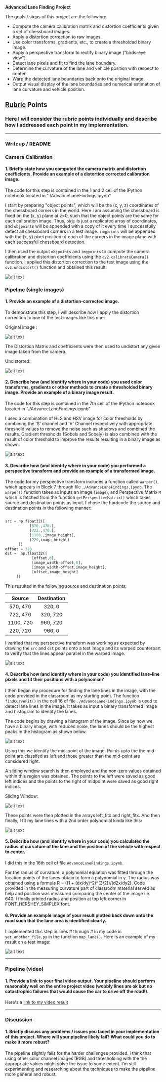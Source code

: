 **Advanced Lane Finding Project**

The goals / steps of this project are the following:

* Compute the camera calibration matrix and distortion coefficients given a set of chessboard images.
* Apply a distortion correction to raw images.
* Use color transforms, gradients, etc., to create a thresholded binary image.
* Apply a perspective transform to rectify binary image ("birds-eye view").
* Detect lane pixels and fit to find the lane boundary.
* Determine the curvature of the lane and vehicle position with respect to center.
* Warp the detected lane boundaries back onto the original image.
* Output visual display of the lane boundaries and numerical estimation of lane curvature and vehicle position.

[//]: # (Image References)

[image1]: ./output_images/chessboard_undistorted.jpg "Undistorted"
[image2]: ./output_images/undistorted.jpg "Road Transformed"
[image3]: ./output_images/thresholded.jpg "Binary Example"
[image4]: ./output_images/binary_warped.jpg "Warp Example"
[image5]: ./output_images/lanes.jpg "Fit Visual"
[image6]: ./output_images/result_with_radius_of_curvature.jpg "Output"
[video1]: ./project_video.mp4 "Video"
[image7]: ./output_images/original.jpg "Original Image"
[image8]: ./output_images/histogram.jpg "Histogram"
[image9]: ./output_images/sliding_window.jpg "Sliding Window"
## [Rubric](https://review.udacity.com/#!/rubrics/571/view) Points

### Here I will consider the rubric points individually and describe how I addressed each point in my implementation.  

---

### Writeup / README

### Camera Calibration

#### 1. Briefly state how you computed the camera matrix and distortion coefficients. Provide an example of a distortion corrected calibration image.

The code for this step is contained in the 1 and 2 cell of the IPython notebook located in "./AdvanceLaneFindings.ipynb"  

I start by preparing "object points", which will be the (x, y, z) coordinates of the chessboard corners in the world. Here I am assuming the chessboard is fixed on the (x, y) plane at z=0, such that the object points are the same for each calibration image.  Thus, `objp` is just a replicated array of coordinates, and `objpoints` will be appended with a copy of it every time I successfully detect all chessboard corners in a test image.  `imgpoints` will be appended with the (x, y) pixel position of each of the corners in the image plane with each successful chessboard detection.  

I then used the output `objpoints` and `imgpoints` to compute the camera calibration and distortion coefficients using the `cv2.calibrateCamera()` function.  I applied this distortion correction to the test image using the `cv2.undistort()` function and obtained this result: 

![alt text][image1]

### Pipeline (single images)

#### 1. Provide an example of a distortion-corrected image.

To demonstrate this step, I will describe how I apply the distortion correction to one of the test images like this one:

Original image :

![alt text][image7]

The Distortion Matrix and coefficients were then used to undistort any given image taken from the camera.

Undistorted:

![alt text][image2]


#### 2. Describe how (and identify where in your code) you used color transforms, gradients or other methods to create a thresholded binary image.  Provide an example of a binary image result.

The code for this step is contained in the 7th cell of the IPython notebook located in "./AdvanceLaneFindings.ipynb"  

I used a combination of HLS and HSV image for color thresholds by combining the 'S' channel and 'V' Channel respectively with appropriate threshold values to remove the noise such as shadows and combined the results. Gradient thresholds (Sobelx and Sobely) is also combined with the result of color threshold to improve the results resulting in a binary image as shown:

![alt text][image3]

#### 3. Describe how (and identify where in your code) you performed a perspective transform and provide an example of a transformed image.

The code for my perspective transform includes a function called `warper()`, which appears in Block 7 through file `./AdvanceLaneFindings.ipynb`. The `warper()` function takes as inputs an image (`image`), and Perspective Matrix `M` which is fetched from the function `getPerspectiveMatrix()` which takes source and destination points as input.  I chose the hardcode the source and destination points in the following manner:

```python

src = np.float32([
           [570.,470.],
           [722.,470.],
           [1100.,image_height],
           [220,image_height]
      ])
offset = 320
dst =  np.float32([
            [offset,0],
            [image_width-offset,0],
            [image_width-offset,image_height],
            [offset,image_height]
     ])
```

This resulted in the following source and destination points:

| Source        | Destination   | 
|:-------------:|:-------------:| 
| 570, 470      | 320, 0        | 
| 722, 470      | 320, 720      |
| 1100, 720     | 960, 720      |
| 220, 720      | 960, 0        |

I verified that my perspective transform was working as expected by drawing the `src` and `dst` points onto a test image and its warped counterpart to verify that the lines appear parallel in the warped image.

![alt text][image4]

#### 4. Describe how (and identify where in your code) you identified lane-line pixels and fit their positions with a polynomial?

I then began my procedure for finding the lane lines in the image, with the code provided in the classroom as my starting point. The function `findCurveFit()` in the cell 16 of file `./AdvanceLaneFindings.ipynb` is used to detect lane lines in the image. It takes as input a binary transformed image and histogram to identify the lanes. 

The code begins by drawing a histogram of the image. Since by now we have a binary image, with reduced noise, the lanes should be the highest peaks in the histogram as shown below. 

![alt text][image8]

Using this we identify the mid-point of the image. Points upto the the mid-point are classifed as left and those greater than the mid-point are considered right. 

A sliding window search is then employed and the non-zero values obtained within this region was obtained. The points to the left were saved as good left indices and the points to the right of midpoint were saved as good right indices. 

Sliding Window:

![alt text][image9]

These points were then plotted in the arrays left_fitx and right_fitx. And then finally, I fit my lane lines with a 2nd order polynomial kinda like this:

![alt text][image5]

#### 5. Describe how (and identify where in your code) you calculated the radius of curvature of the lane and the position of the vehicle with respect to center.

I did this in the 16th cell of file `AdvanceLaneFindings.ipynb`.

For the radius of curvature, a polynomial equation was fitted through the location points of the lanes obtain to form a polynomial in y. The radius was obtained using a formula R = ((1 + (dx/dy)^2)^(3/2))/(d2x/dy2). Code provided in the measuring curvature part of classroom material served as help and position was measured comparing the center of the image i.e. 640. I finally printed radius and position at top left corner in FONT_HERSHEY_SIMPLEX font.

#### 6. Provide an example image of your result plotted back down onto the road such that the lane area is identified clearly.

I implemented this step in lines # through # in my code in `yet_another_file.py` in the function `map_lane()`.  Here is an example of my result on a test image:

![alt text][image6]

---

### Pipeline (video)

#### 1. Provide a link to your final video output.  Your pipeline should perform reasonably well on the entire project video (wobbly lines are ok but no catastrophic failures that would cause the car to drive off the road!).

Here's a [link to my video result](./project_video.mp4)

---

### Discussion

#### 1. Briefly discuss any problems / issues you faced in your implementation of this project.  Where will your pipeline likely fail?  What could you do to make it more robust?

The pipeline slightly fails for the harder challenges provided. I think that using other color channel images (RGB) and thresholding with the the appropriate values might solve the issue to some extent. I'm still experimenting and researching about the techniques to make the pipeline more general and robust. 
